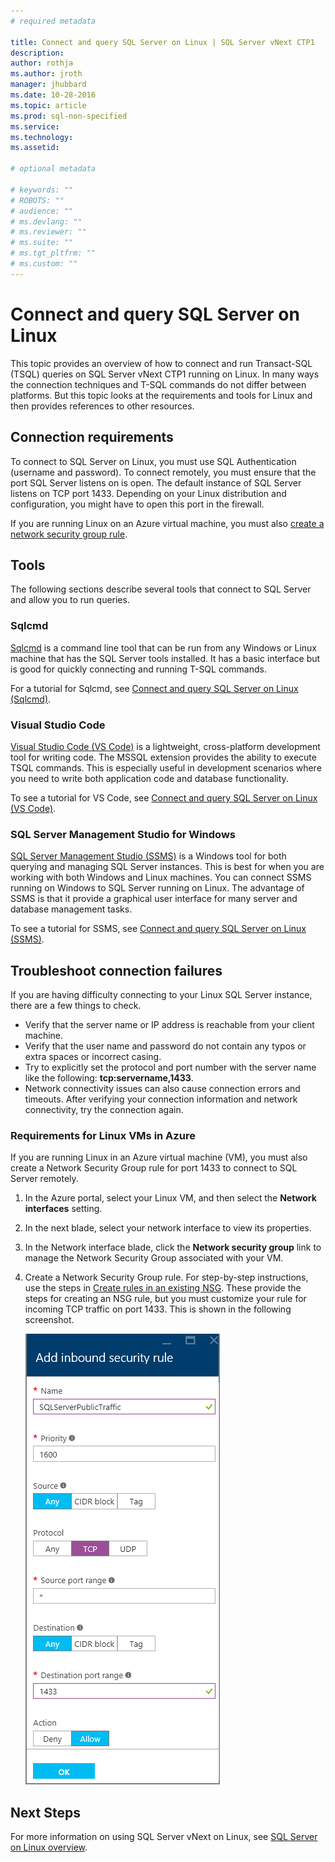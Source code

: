 ```yaml
---
# required metadata

title: Connect and query SQL Server on Linux | SQL Server vNext CTP1
description: 
author: rothja 
ms.author: jroth 
manager: jhubbard
ms.date: 10-28-2016
ms.topic: article
ms.prod: sql-non-specified
ms.service: 
ms.technology: 
ms.assetid: 

# optional metadata

# keywords: ""
# ROBOTS: ""
# audience: ""
# ms.devlang: ""
# ms.reviewer: ""
# ms.suite: ""
# ms.tgt_pltfrm: ""
# ms.custom: ""
---
```

# Connect and query SQL Server on Linux

This topic provides an overview of how to connect and run Transact-SQL (TSQL) queries on SQL Server vNext CTP1 running on Linux. In many ways the connection techniques and T-SQL commands do not differ between platforms. But this topic looks at the requirements and tools for Linux and then provides references to other resources.

## Connection requirements
To connect to SQL Server on Linux, you must use SQL Authentication (username and password). To connect remotely, you must ensure that the port SQL Server listens on is open. The default instance of SQL Server listens on TCP port 1433. Depending on your Linux distribution and configuration, you might have to open this port in the firewall. 

If you are running Linux on an Azure virtual machine, you must also [create a network security group rule](#azure).

## Tools
The following sections describe several tools that connect to SQL Server and allow you to run queries.

### Sqlcmd
[Sqlcmd](https://msdn.microsoft.com/library/ms162773.aspx) is a command line tool that can be run from any Windows or Linux machine that has the SQL Server tools installed. It has a basic interface but is good for quickly connecting and running T-SQL commands.

For a tutorial for Sqlcmd, see [Connect and query SQL Server on Linux (Sqlcmd)](sql-server-linux-connect-and-query-sqlcmd.md).

### Visual Studio Code
[Visual Studio Code (VS Code)](https://code.visualstudio.com) is a lightweight, cross-platform development tool for writing code. The MSSQL extension provides the ability to execute TSQL commands. This is especially useful in development scenarios where you need to write both application code and database functionality.

To see a tutorial for VS Code, see [Connect and query SQL Server on Linux (VS Code)](sql-server-linux-connect-and-query-vs-code.md).

### SQL Server Management Studio for Windows
[SQL Server Management Studio (SSMS)](https://msdn.microsoft.com/library/mt238290.aspx) is a Windows tool for both querying and managing SQL Server instances. This is best for when you are working with both Windows and Linux machines. You can connect SSMS running on Windows to SQL Server running on Linux. The advantage of SSMS is that it provide a graphical user interface for many server and database management tasks. <br/>

To see a tutorial for SSMS, see [Connect and query SQL Server on Linux (SSMS)](sql-server-linux-connect-and-query-ssms.md).

## <a id="troubleshoot"></a> Troubleshoot connection failures
If you are having difficulty connecting to your Linux SQL Server instance, there are a few things to check. 

- Verify that the server name or IP address is reachable from your client machine.
- Verify that the user name and password do not contain any typos or extra spaces or incorrect casing.
- Try to explicitly set the protocol and port number with the server name like the following: **tcp:servername,1433**.
- Network connectivity issues can also cause connection errors and timeouts. After verifying your connection information and network connectivity, try the connection again.

### <a id="azure"></a> Requirements for Linux VMs in Azure
If you are running Linux in an Azure virtual machine (VM), you must also create a Network Security Group rule for port 1433 to connect to SQL Server remotely.

1. In the Azure portal, select your Linux VM, and then select the **Network interfaces** setting. 
2. In the next blade, select your network interface to view its properties.
3. In the Network interface blade, click the **Network security group** link to manage the Network Security Group associated with your VM.
4. Create a Network Security Group rule. For step-by-step instructions, use the steps in [Create rules in an existing NSG](https://azure.microsoft.com/documentation/articles/virtual-networks-create-nsg-arm-pportal/#create-rules-in-an-existing-nsg). These provide the steps for creating an NSG rule, but you must customize your rule for incoming TCP traffic on port 1433. This is shown in the following screenshot.

    ![SQL Server network security group rule](./media/sql-server-linux-connect-and-query/network-security-rule.png)

## Next Steps
For more information on using SQL Server vNext on Linux, see [SQL Server on Linux overview](sql-server-linux-overview.md).
